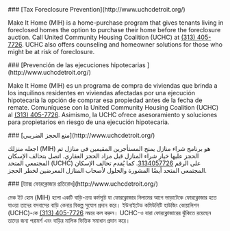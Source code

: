 <RenderIf language="default">
### [Tax Foreclosure Prevention](http://www.uchcdetroit.org/)

Make It Home (MIH) is a home-purchase program that gives tenants living in foreclosed homes the option to purchase their home before the foreclosure auction. Call United Community Housing Coalition (UCHC) at [(313) 405-7726](tel:+1-313-405-7726). UCHC also offers counseling and homeowner solutions for those who might be at risk of foreclosure.

</RenderIf>

<RenderIf language="es">
### [Prevención de las ejecuciones hipotecarias ](http://www.uchcdetroit.org/)

Make It Home (MIH) es un programa de compra de viviendas que brinda a los inquilinos residentes en viviendas afectadas por una ejecución hipotecaria la opción de comprar esa propiedad antes de la fecha de remate. Comuníquese con la United Community Housing Coalition (UCHC) al [(313) 405-7726](tel:+1-313-405-7726). Asimismo, la UCHC ofrece asesoramiento y soluciones para propietarios en riesgo de una ejecución hipotecaria.

</RenderIf>

<RenderIf language="ar">
### [منع الحجز الضريبي](http://www.uchcdetroit.org/)

اجعله منزلك (MIH) هو برنامج شراء منازل يمنح المستأجرين المقيمين في منازل تم الحجز عليها خيار شراء المنازل قبل مزاد الحجز العقاري. اتصل بتحالف الإسكان المجتمعي المتحد (UCHC) على الرقم
[3134057726](tel:+1-313-405-7726). 
 كما يُقدم تحالف الإسكان المجتمعي المتحد أيضًا المشورة والحلول لأصحاب المنازل المعرضين لخطر الحجز.

</RenderIf>

<RenderIf language="bn">
### [ট্যাক্স ফোরক্লোজার প্রতিরোধ](http://www.uchcdetroit.org/)

মেক ইট হোম (MIH) হলো একটি বাড়ি-ক্রয় কর্মসূচি যা ফোরক্লোজার নিলামের আগে ভাড়াটেকে ফোরক্লোজার হতে যাওয়া তাদের বসবাসের বাড়ি কেনার বিকল্প সুযোগ প্রদান করে। ইউনাইটেড কমিউনিটি হাউজিং কোয়ালিশন (UCHC)-কে [(313) 405-7726](tel:+1-313-405-7726) নম্বরে কল করুন। UCHC-ও যারা ফোরক্লোজারের ঝুঁকিতে রয়েছেন তাদের জন্য পরামর্শ এবং বাড়ির মালিক ভিত্তিক সমাধান প্রদান করে।

</RenderIf>
